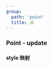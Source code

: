 ```yaml
---
group:
  path: 'point'
  title: 点
---
```

### Point - update
#### style 映射
<code src="./demos/pointupdate.tsx"></code>